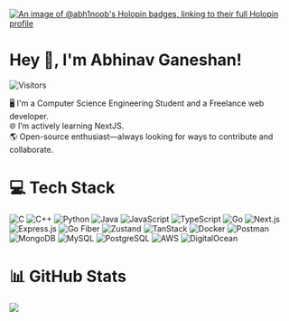 [![An image of @abh1noob's Holopin badges, linking to their full Holopin profile](https://holopin.me/abh1noob)](https://holopin.io/@abh1noob)

# Hey 👋, I'm Abhinav Ganeshan!
![Visitors](https://api.visitorbadge.io/api/visitors?path=https%3A%2F%2Fgithub.com%2FAbh1noob&label=Visitors&countColor=%23263759)

🖥️ I'm a Computer Science Engineering Student and a Freelance web developer. <br>
🌐 I’m actively learning NextJS.<br>
🌎 Open-source enthusiast—always looking for ways to contribute and collaborate. <br>

# 💻 Tech Stack

![C](https://img.shields.io/badge/c-%2300599C.svg?style=for-the-badge&logo=c&logoColor=white) ![C++](https://img.shields.io/badge/c++-%2300599C.svg?style=for-the-badge&logo=c%2B%2B&logoColor=white) ![Python](https://img.shields.io/badge/python-3670A0?style=for-the-badge&logo=python&logoColor=ffdd54) ![Java](https://img.shields.io/badge/java-%23ED8B00.svg?style=for-the-badge&logo=openjdk&logoColor=white) ![JavaScript](https://img.shields.io/badge/javascript-%23323330.svg?style=for-the-badge&logo=javascript&logoColor=%23F7DF1E) ![TypeScript](https://img.shields.io/badge/typescript-%23007ACC.svg?style=for-the-badge&logo=typescript&logoColor=white) ![Go](https://img.shields.io/badge/go-%2300ADD8.svg?style=for-the-badge&logo=go&logoColor=white) ![Next.js](https://img.shields.io/badge/Next-black?style=for-the-badge&logo=next.js&logoColor=white) ![Express.js](https://img.shields.io/badge/express.js-%23404d59.svg?style=for-the-badge&logo=express&logoColor=%2361DAFB) ![Go Fiber](https://img.shields.io/badge/Fiber-%2300ADD8.svg?style=for-the-badge&logo=go&logoColor=white) ![Zustand](https://img.shields.io/badge/Zustand-%2320232a.svg?style=for-the-badge&logo=react&logoColor=white) ![TanStack](https://img.shields.io/badge/TanStack-%23FF4154.svg?style=for-the-badge&logo=react-query&logoColor=white) ![Docker](https://img.shields.io/badge/docker-%230db7ed.svg?style=for-the-badge&logo=docker&logoColor=white) ![Postman](https://img.shields.io/badge/Postman-FF6C37?style=for-the-badge&logo=postman&logoColor=white) ![MongoDB](https://img.shields.io/badge/MongoDB-%234ea94b.svg?style=for-the-badge&logo=mongodb&logoColor=white) ![MySQL](https://img.shields.io/badge/mysql-4479A1.svg?style=for-the-badge&logo=mysql&logoColor=white) ![PostgreSQL](https://img.shields.io/badge/postgresql-%23316192.svg?style=for-the-badge&logo=postgresql&logoColor=white) ![AWS](https://img.shields.io/badge/AWS-%23FF9900.svg?style=for-the-badge&logo=amazon-aws&logoColor=white) ![DigitalOcean](https://img.shields.io/badge/DigitalOcean-%230080ff.svg?style=for-the-badge&logo=digitalocean&logoColor=white)

# 📊 GitHub Stats  
<img src="https://github-readme-activity-graph.vercel.app/graph?username=Abh1noob&bg_color=0d1116&color=ffffff&line=3dd687&point=ffffff&area=true&hide_border=true"/>
